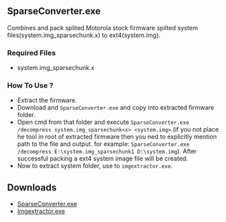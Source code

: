 ## SparseConverter.exe
Combines and pack splited Motorola stock firmware spilted system files(system.img_sparsechunk.x) to ext4(system.img).

### Required Files
- system.img_sparsechunk.x

### How To Use ?
- Extract the firmware.
- Download  and `SparseConverter.exe` and copy into extracted firmware folder.
- Open cmd from that folder and execute `SparseConverter.exe /decompress system.img_sparsechunk<x> <system.img>`.(if you not place he tool in root of extracted firmware then you ned to explicitly mention path to the file and output. for example: `SparseConverter.exe /decompress E:\system.img_sparsechunk1 D:\system.img`).
After successful packing a ext4 system image file will be created.
- Now to extract system folder, use to `imgextractor.exe`.

## Downloads
- [SparseConverter.exe](https://github.com/chankruze/Andro-Firmware-Tool/master/SparseConverter.exe)
- [Imgextractor.exe](https://drive.google.com/file/d/0B_zOA86X6Ez_LVVoUnZJWXhmVVk/view)
